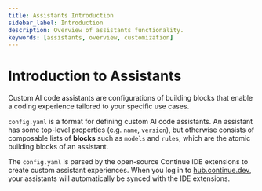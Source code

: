 ```yaml
---
title: Assistants Introduction
sidebar_label: Introduction
description: Overview of assistants functionality.
keywords: [assistants, overview, customization]
---
```


# Introduction to Assistants

Custom AI code assistants are configurations of building blocks that enable a coding experience tailored to your specific use cases.

`config.yaml` is a format for defining custom AI code assistants. An assistant has some top-level properties (e.g. `name`, `version`), but otherwise consists of composable lists of **blocks** such as `models` and `rules`, which are the atomic building blocks of an assistant.

The `config.yaml` is parsed by the open-source Continue IDE extensions to create custom assistant experiences. When you log in to [hub.continue.dev](https://hub.continue.dev/), your assistants will automatically be synced with the IDE extensions.
